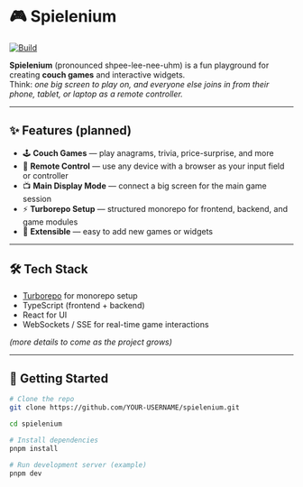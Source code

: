 # 🎮 Spielenium

[![Build](https://github.com/evgenius1424/spielenium/actions/workflows/build.yml/badge.svg)](https://github.com/evgenius1424/spielenium/actions/workflows/build.yml)

**Spielenium** (pronounced shpee-lee-nee-uhm) is a fun playground for creating **couch games** and interactive
widgets.  
Think: _one big screen to play on, and everyone else joins in from their phone, tablet, or laptop as a remote
controller._

---

## ✨ Features (planned)

- 🕹️ **Couch Games** — play anagrams, trivia, price-surprise, and more
- 📱 **Remote Control** — use any device with a browser as your input field or controller
- 📺 **Main Display Mode** — connect a big screen for the main game session
- ⚡ **Turborepo Setup** — structured monorepo for frontend, backend, and game modules
- 🎲 **Extensible** — easy to add new games or widgets

---

## 🛠️ Tech Stack

- [Turborepo](https://turbo.build/) for monorepo setup
- TypeScript (frontend + backend)
- React for UI
- WebSockets / SSE for real-time game interactions

_(more details to come as the project grows)_

---

## 🚀 Getting Started

```bash
# Clone the repo
git clone https://github.com/YOUR-USERNAME/spielenium.git

cd spielenium

# Install dependencies
pnpm install

# Run development server (example)
pnpm dev
```
